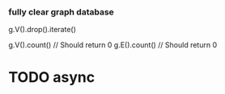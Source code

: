 ### fully clear graph database
g.V().drop().iterate()

g.V().count() // Should return 0
g.E().count() // Should return 0

# TODO async